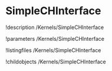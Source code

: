 <!-- MOOSE Documentation Stub: Remove this when content is added. -->

# SimpleCHInterface
!description /Kernels/SimpleCHInterface

!parameters /Kernels/SimpleCHInterface

!listingfiles /Kernels/SimpleCHInterface

!childobjects /Kernels/SimpleCHInterface
